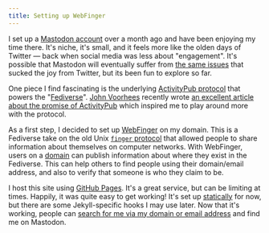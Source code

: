 ```yaml
---
title: Setting up WebFinger
---
```


I set up a [Mastodon account](https://mastodon.social/@gavinanderegg) over a month ago and have been enjoying my time there. It's niche, it's small, and it feels more like the olden days of Twitter — back when social media was less about "engagement". It's possible that Mastodon will eventually suffer from [the same issues](https://www.pnas.org/doi/10.1073/pnas.2024292118) that sucked the joy from Twitter, but its been fun to explore so far.

One piece I find fascinating is the underlying [ActivityPub protocol](https://activitypub.rocks) that powers the "[Fediverse](https://en.wikipedia.org/wiki/Fediverse)". [John Voorhees](https://mastodon.macstories.net/@johnvoorhees) recently wrote [an excellent article about the promise of ActivityPub](https://www.macstories.net/stories/making-activitypub-your-social-media-hub-for-mastodon-and-other-decentralized-services/) which inspired me to play around more with the protocol.

As a first step, I decided to set up [WebFinger](https://webfinger.net) on my domain. This is a Fediverse take on the old Unix [`finger` protocol](https://en.wikipedia.org/wiki/Finger_(protocol)) that allowed people to share information about themselves on computer networks. With WebFinger, users on a [domain](https://en.wikipedia.org/wiki/Domain_name) can publish information about where they exist in the Fediverse. This can help others to find people using their domain/email address, and also to verify that someone is who they claim to be.

I host this site using [GitHub Pages](https://pages.github.com). It's a great service, but can be limiting at times. Happily, it was quite easy to get working! It's set up [statically](https://guide.toot.as/guide/use-your-own-domain/#5-static-files) for now, but there are some Jekyll-specific hooks I may use later. Now that it's working, people can [search for me via my domain or email address](https://webfinger.net/lookup/?resource=https%3A%2F%2Fanderegg.ca) and find me on Mastodon.
